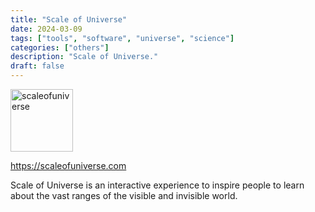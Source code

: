```yaml
---
title: "Scale of Universe"
date: 2024-03-09
tags: ["tools", "software", "universe", "science"]
categories: ["others"]
description: "Scale of Universe."
draft: false
---
```


<img src="https://miro.medium.com/v2/resize:fit:1400/0*Ua4qlpu1dpQq_3i9.jpg" alt="scaleofuniverse" width="100" height="100">

https://scaleofuniverse.com

Scale of Universe is an interactive experience to inspire people to learn about the vast ranges of the visible and invisible world.